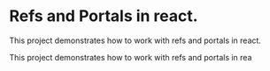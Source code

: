 # Refs and Portals in react.
This project demonstrates how to work with refs and portals in react.

This project demonstrates how to work with refs and portals in rea